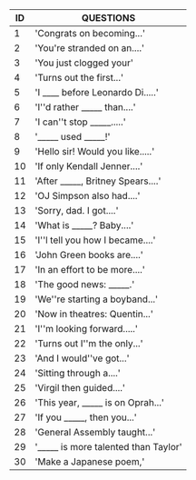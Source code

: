 | ID | QUESTIONS                            |
|----|--------------------------------------|
| 1  | 'Congrats on becoming...'            |
| 2  | 'You're stranded on an....'          |
| 3  | 'You just clogged your'              |
| 4  | 'Turns out the first...'             |
| 5  | 'I ____ before Leonardo Di.....'     |
| 6  | 'I''d rather _____ than....'         |
| 7  | 'I can''t stop _____.....'           |
| 8  | '_____ used _____!'                  |
| 9  | 'Hello sir! Would you like.....'     |
| 10 | 'If only Kendall Jenner....'         |
| 11 | 'After _____, Britney Spears....'    |
| 12 | 'OJ Simpson also had....'            |
| 13 | 'Sorry, dad. I got....'              |
| 14 | 'What is _____? Baby....'            |
| 15 | 'I''l tell you how I became....'     |
| 16 | 'John Green books are....'           |
| 17 | 'In an effort to be more....'        |
| 18 | 'The good news: _____.'              |
| 19 | 'We''re starting a boyband...'       |
| 20 | 'Now in theatres: Quentin...'        |
| 21 | 'I''m looking forward.....'          |
| 22 | 'Turns out I''m the only...'         |
| 23 | 'And I would''ve got...'             |
| 24 | 'Sitting through a....'              |
| 25 | 'Virgil then guided....'             |
| 26 | 'This year, _____ is on Oprah...'    |
| 27 | 'If you _____, then you...'          |
| 28 | 'General Assembly taught...'         |
| 29 | '_____ is more talented than Taylor' |
| 30 | 'Make a Japanese poem,'              |